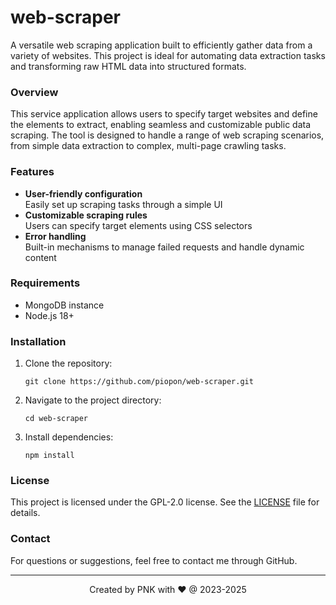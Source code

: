 # web-scraper

A versatile web scraping application built to efficiently gather data from a variety of websites.
This project is ideal for automating data extraction tasks and transforming raw HTML data into structured formats.

### Overview

This service application allows users to specify target websites and define the elements to extract, enabling seamless and customizable public data scraping.
The tool is designed to handle a range of web scraping scenarios, from simple data extraction to complex, multi-page crawling tasks.

### Features

- **User-friendly configuration**<br>
  Easily set up scraping tasks through a simple UI
- **Customizable scraping rules**<br>
  Users can specify target elements using CSS selectors
- **Error handling**<br>
  Built-in mechanisms to manage failed requests and handle dynamic content

### Requirements

- MongoDB instance
- Node.js 18+

### Installation

1. Clone the repository:
   ```
   git clone https://github.com/piopon/web-scraper.git
   ```
2. Navigate to the project directory:
   ```
   cd web-scraper
   ```
3. Install dependencies:
   ```
   npm install
   ```

### License

This project is licensed under the GPL-2.0 license.
See the [LICENSE](./LICENSE) file for details.

### Contact

For questions or suggestions, feel free to contact me through GitHub.

---
<p align="center">Created by PNK with ❤ @ 2023-2025</p>